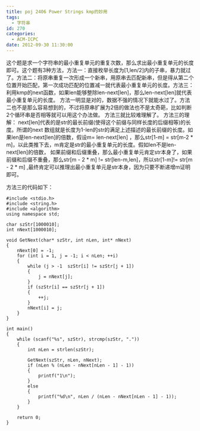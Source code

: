 ```yaml
---
title: poj 2406 Power Strings kmp的妙用
tags:
  - 字符串
id: 270
categories:
  - ACM-ICPC
date: 2012-09-30 11:30:00
---
```


这个题是求一个字符串的最小重复单元的重复次数，那么求出最小重复单元的长度即可。这个题有3种方法，方法一：直接枚举长度为[1,len/2]内的子串，暴力就过了。方法二：将原串重复一次形成一个新串，用原串去匹配新串，但是得从第二个位置开始匹配，第一次成功匹配的位置减一就代表最小重复单元的长度。方法三：利用kmp的next函数，如果len能够整除len-next[len]，那么len-next[len]就代表最小重复单元的长度。
方法一明显是对的，数据不强的情况下就能水过了。方法二也不是那么容易想到的，不过将原串扩展为2倍的做法也不是太奇葩，比如判断2个循环串是否相等就可以用这个办法做。
方法三就比较难理解了。
方法三的理解：
next[len]代表的是str的最长前缀(使得这个前缀与同样长度的后缀相等)的长度。所谓的next
数组就是长度为1-len的str的满足上述描述的最长前缀的长度。如果len是len-next[len]的倍数，假设m= len-next[len] ，那么str[1-m] = str[m-2 * m]，以此类推下去，m肯定是str的最小重复单元的长度。假如len不是len-next[len]的倍数， 如果前缀和后缀重叠，那么最小重复单元肯定str本身了，如果前缀和后缀不重叠，那么str[m - 2 * m] != str[len-m,len]，所以str[1-m]!= str[m - 2 * m] ,最终肯定可以推理出最小重复单元是str本身，因为只要不断递增m证明即可。

方法三的代码如下：

``` stylus
#include <stdio.h>
#include <string.h>
#include <algorithm>
using namespace std;

char szStr[1000010];
int nNext[1000010];

void GetNext(char* szStr, int nLen, int* nNext)
{
    nNext[0] = -1;
    for (int i = 1, j = -1; i < nLen; ++i)
    {
        while (j > -1  szStr[i] != szStr[j + 1])
        {
            j = nNext[j];
        }
        if (szStr[i] == szStr[j + 1])
        {
            ++j;
        }
        nNext[i] = j;
    }
}

int main()
{
    while (scanf("%s", szStr), strcmp(szStr, "."))
    {
        int nLen = strlen(szStr);

        GetNext(szStr, nLen, nNext);
        if (nLen % (nLen - nNext[nLen - 1] - 1))
        {
            printf("1\n");
        }
        else
        {
            printf("%d\n", nLen / (nLen - nNext[nLen - 1] - 1));
        }
    }

    return 0;
}
```
